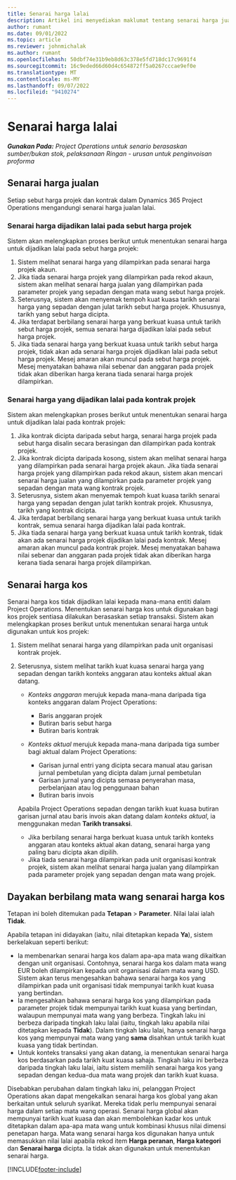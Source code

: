 ```yaml
---
title: Senarai harga lalai
description: Artikel ini menyediakan maklumat tentang senarai harga jualan dan kos lalai dalam Project Operations.
author: rumant
ms.date: 09/01/2022
ms.topic: article
ms.reviewer: johnmichalak
ms.author: rumant
ms.openlocfilehash: 50dbf74e31b9eb8d63c378e5fd718dc17c9691f4
ms.sourcegitcommit: 16c9eded66d60d4c654872ff5a0267cccae9ef0e
ms.translationtype: MT
ms.contentlocale: ms-MY
ms.lasthandoff: 09/07/2022
ms.locfileid: "9410274"
---
```

# <a name="default-price-lists"></a>Senarai harga lalai

_**Gunakan Pada:** Project Operations untuk senario berasaskan sumber/bukan stok, pelaksanaan Ringan - urusan untuk penginvoisan proforma_

## <a name="sales-price-lists"></a>Senarai harga jualan

Setiap sebut harga projek dan kontrak dalam Dynamics 365 Project Operations mengandungi senarai harga jualan lalai. 

### <a name="price-list-default-on-project-quotes"></a>Senarai harga dijadikan lalai pada sebut harga projek
Sistem akan melengkapkan proses berikut untuk menentukan senarai harga untuk dijadikan lalai pada sebut harga projek:

1. Sistem melihat senarai harga yang dilampirkan pada senarai harga projek akaun. 
1. Jika tiada senarai harga projek yang dilampirkan pada rekod akaun, sistem akan melihat senarai harga jualan yang dilampirkan pada parameter projek yang sepadan dengan mata wang sebut harga projek.
1. Seterusnya, sistem akan menyemak tempoh kuat kuasa tarikh senarai harga yang sepadan dengan julat tarikh sebut harga projek. Khususnya, tarikh yang sebut harga dicipta.
1. Jika terdapat berbilang senarai harga yang berkuat kuasa untuk tarikh sebut harga projek, semua senarai harga dijadikan lalai pada sebut harga projek.
1. Jika tiada senarai harga yang berkuat kuasa untuk tarikh sebut harga projek, tidak akan ada senarai harga projek dijadikan lalai pada sebut harga projek. Mesej amaran akan muncul pada sebut harga projek. Mesej menyatakan bahawa nilai sebenar dan anggaran pada projek tidak akan diberikan harga kerana tiada senarai harga projek dilampirkan.

### <a name="price-list-default-on-project-contracts"></a>Senarai harga yang dijadikan lalai pada kontrak projek 
Sistem akan melengkapkan proses berikut untuk menentukan senarai harga untuk dijadikan lalai pada kontrak projek:

1. Jika kontrak dicipta daripada sebut harga, senarai harga projek pada sebut harga disalin secara berasingan dan dilampirkan pada kontrak projek.
1. Jika kontrak dicipta daripada kosong, sistem akan melihat senarai harga yang dilampirkan pada senarai harga projek akaun. Jika tiada senarai harga projek yang dilampirkan pada rekod akaun, sistem akan mencari senarai harga jualan yang dilampirkan pada parameter projek yang sepadan dengan mata wang kontrak projek.
1. Seterusnya, sistem akan menyemak tempoh kuat kuasa tarikh senarai harga yang sepadan dengan julat tarikh kontrak projek. Khususnya, tarikh yang kontrak dicipta.
1. Jika terdapat berbilang senarai harga yang berkuat kuasa untuk tarikh kontrak, semua senarai harga dijadikan lalai pada kontrak.
1. Jika tiada senarai harga yang berkuat kuasa untuk tarikh kontrak, tidak akan ada senarai harga projek dijadikan lalai pada kontrak. Mesej amaran akan muncul pada kontrak projek. Mesej menyatakan bahawa nilai sebenar dan anggaran pada projek tidak akan diberikan harga kerana tiada senarai harga projek dilampirkan.

## <a name="cost-price-lists"></a>Senarai harga kos

Senarai harga kos tidak dijadikan lalai kepada mana-mana entiti dalam Project Operations. Menentukan senarai harga kos untuk digunakan bagi kos projek sentiasa dilakukan berasaskan setiap transaksi. Sistem akan melengkapkan proses berikut untuk menentukan senarai harga untuk digunakan untuk kos projek:

1. Sistem melihat senarai harga yang dilampirkan pada unit organisasi kontrak projek.
1. Seterusnya, sistem melihat tarikh kuat kuasa senarai harga yang sepadan dengan tarikh konteks anggaran atau konteks aktual akan datang.

    - *Konteks anggaran* merujuk kepada mana-mana daripada tiga konteks anggaran dalam Project Operations:

        - Baris anggaran projek
        - Butiran baris sebut harga
        - Butiran baris kontrak

    - *Konteks aktual* merujuk kepada mana-mana daripada tiga sumber bagi aktual dalam Project Operations:

       - Garisan jurnal entri yang dicipta secara manual atau garisan jurnal pembetulan yang dicipta dalam jurnal pembetulan
       - Garisan jurnal yang dicipta semasa penyerahan masa, perbelanjaan atau log penggunaan bahan
       - Butiran baris invois

    Apabila Project Operations sepadan dengan tarikh kuat kuasa butiran garisan jurnal atau baris invois akan datang dalam *konteks aktual*, ia menggunakan medan **Tarikh transaksi**.

    - Jika berbilang senarai harga berkuat kuasa untuk tarikh konteks anggaran atau konteks aktual akan datang, senarai harga yang paling baru dicipta akan dipilih.
    - Jika tiada senarai harga dilampirkan pada unit organisasi kontrak projek, sistem akan melihat senarai harga jualan yang dilampirkan pada parameter projek yang sepadan dengan mata wang projek.

## <a name="enable-multi-currency-cost-price-list"></a>Dayakan berbilang mata wang senarai harga kos

Tetapan ini boleh ditemukan pada **Tetapan** \> **Parameter**. Nilai lalai ialah **Tidak**.

Apabila tetapan ini didayakan (iaitu, nilai ditetapkan kepada **Ya**), sistem berkelakuan seperti berikut:

- Ia membenarkan senarai harga kos dalam apa-apa mata wang dikaitkan dengan unit organisasi. Contohnya, senarai harga kos dalam mata wang EUR boleh dilampirkan kepada unit organisasi dalam mata wang USD. Sistem akan terus mengesahkan bahawa senarai harga kos yang dilampirkan pada unit organisasi tidak mempunyai tarikh kuat kuasa yang bertindan.
- Ia mengesahkan bahawa senarai harga kos yang dilampirkan pada parameter projek tidak mempunyai tarikh kuat kuasa yang bertindan, walaupun mempunyai mata wang yang berbeza. Tingkah laku ini berbeza daripada tingkah laku lalai (iaitu, tingkah laku apabila nilai ditetapkan kepada **Tidak**). Dalam tingkah laku lalai, hanya senarai harga kos yang mempunyai mata wang yang **sama** disahkan untuk tarikh kuat kuasa yang tidak bertindan.
- Untuk konteks transaksi yang akan datang, ia menentukan senarai harga kos berdasarkan pada tarikh kuat kuasa sahaja. Tingkah laku ini berbeza daripada tingkah laku lalai, iaitu sistem memilih senarai harga kos yang sepadan dengan kedua-dua mata wang projek dan tarikh kuat kuasa.

Disebabkan perubahan dalam tingkah laku ini, pelanggan Project Operations akan dapat mengekalkan senarai harga kos global yang akan berkaitan untuk seluruh syarikat. Mereka tidak perlu mempunyai senarai harga dalam setiap mata wang operasi. Senarai harga global akan mempunyai tarikh kuat kuasa dan akan membolehkan kadar kos untuk ditetapkan dalam apa-apa mata wang untuk kombinasi khusus nilai dimensi penetapan harga. Mata wang senarai harga kos digunakan hanya untuk memasukkan nilai lalai apabila rekod item **Harga peranan**, **Harga kategori** dan **Senarai harga** dicipta. Ia tidak akan digunakan untuk menentukan senarai harga.

[!INCLUDE[footer-include](../includes/footer-banner.md)]
